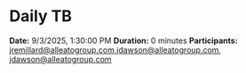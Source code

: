 # Daily TB

**Date:** 9/3/2025, 1:30:00 PM
**Duration:** 0 minutes
**Participants:** jremillard@alleatogroup.com,jdawson@alleatogroup.com, jdawson@alleatogroup.com

